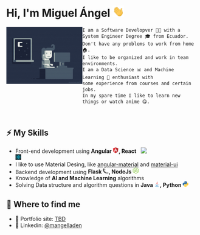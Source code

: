 
<h1> Hi, I'm Miguel Ángel <img src="https://raw.githubusercontent.com/ABSphreak/ABSphreak/master/gifs/Hi.gif" width="30px"></h1>

<p>
  <img width="200" alt="hello!" align="left" src="assets/codingatnight.gif">
</p>

    I am a Software Developver 👨‍💻 with a System Engineer Degree 🎓 from Ecuador. 
    Don't have any problems to work from home 🏠. 
    I like to be organized and work in team environments. 
    I am a Data Science 📊 and Machine Learning 🤖 enthusiast with 
    some experience from courses and certain jobs. 
    In my spare time I like to learn new things or watch anime 😋.

<br>

## ⚡ My Skills
<img align='right' src='https://user-images.githubusercontent.com/5713670/87202985-820dcb80-c2b6-11ea-9f56-7ec461c497c3.gif' width='150"'>

- Front-end development using **Angular <img src='assets/angular.svg' width='15"'>, React** <img src='assets/react.svg' width='15"'>
- I like to use Material Desing, like [angular-material](https://material.angular.io/) and [material-ui](https://material-ui.com/es/)
- Backend development using **Flask <img src='assets/flask.svg' width='15"'>, NodeJs <img src='assets/nodejs.svg' width='15"'>**
- Knowledge of **AI and Machine Learning** algorithms
- Solving Data structure and algorithm questions in **Java <img src='assets/java.svg' width='15"'>, Python <img src='assets/python.svg' width='15"'>**

## 💬 Where to find me
- 🎯 Portfolio site: [TBD](https://github.com/TheWorstOne)
- 💼 Linkedin: [@mangelladen](https://www.linkedin.com/in/mangelladen/)